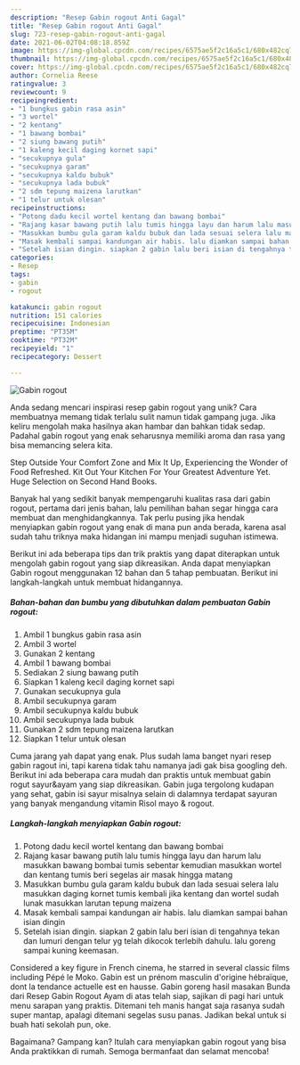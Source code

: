 ```yaml
---
description: "Resep Gabin rogout Anti Gagal"
title: "Resep Gabin rogout Anti Gagal"
slug: 723-resep-gabin-rogout-anti-gagal
date: 2021-06-02T04:08:18.859Z
image: https://img-global.cpcdn.com/recipes/6575ae5f2c16a5c1/680x482cq70/gabin-rogout-foto-resep-utama.jpg
thumbnail: https://img-global.cpcdn.com/recipes/6575ae5f2c16a5c1/680x482cq70/gabin-rogout-foto-resep-utama.jpg
cover: https://img-global.cpcdn.com/recipes/6575ae5f2c16a5c1/680x482cq70/gabin-rogout-foto-resep-utama.jpg
author: Cornelia Reese
ratingvalue: 3
reviewcount: 9
recipeingredient:
- "1 bungkus gabin rasa asin"
- "3 wortel"
- "2 kentang"
- "1 bawang bombai"
- "2 siung bawang putih"
- "1 kaleng kecil daging kornet sapi"
- "secukupnya gula"
- "secukupnya garam"
- "secukupnya kaldu bubuk"
- "secukupnya lada bubuk"
- "2 sdm tepung maizena larutkan"
- "1 telur untuk olesan"
recipeinstructions:
- "Potong dadu kecil wortel kentang dan bawang bombai"
- "Rajang kasar bawang putih lalu tumis hingga layu dan harum lalu masukkan bawang bombai tumis sebentar kemudian masukkan wortel dan kentang tumis beri segelas air masak hingga matang"
- "Masukkan bumbu gula garam kaldu bubuk dan lada sesuai selera lalu masukkan daging kornet tumis kembali jika kentang dan wortel sudah lunak masukkan larutan tepung maizena"
- "Masak kembali sampai kandungan air habis. lalu diamkan sampai bahan isian dingin"
- "Setelah isian dingin. siapkan 2 gabin lalu beri isian di tengahnya tekan dan lumuri dengan telur yg telah dikocok terlebih dahulu. lalu goreng sampai kuning keemasan."
categories:
- Resep
tags:
- gabin
- rogout

katakunci: gabin rogout 
nutrition: 151 calories
recipecuisine: Indonesian
preptime: "PT35M"
cooktime: "PT32M"
recipeyield: "1"
recipecategory: Dessert

---
```



![Gabin rogout](https://img-global.cpcdn.com/recipes/6575ae5f2c16a5c1/680x482cq70/gabin-rogout-foto-resep-utama.jpg)

Anda sedang mencari inspirasi resep gabin rogout yang unik? Cara membuatnya memang tidak terlalu sulit namun tidak gampang juga. Jika keliru mengolah maka hasilnya akan hambar dan bahkan tidak sedap. Padahal gabin rogout yang enak seharusnya memiliki aroma dan rasa yang bisa memancing selera kita.

Step Outside Your Comfort Zone and Mix It Up, Experiencing the Wonder of Food Refreshed. Kit Out Your Kitchen For Your Greatest Adventure Yet. Huge Selection on Second Hand Books.

Banyak hal yang sedikit banyak mempengaruhi kualitas rasa dari gabin rogout, pertama dari jenis bahan, lalu pemilihan bahan segar hingga cara membuat dan menghidangkannya. Tak perlu pusing jika hendak menyiapkan gabin rogout yang enak di mana pun anda berada, karena asal sudah tahu triknya maka hidangan ini mampu menjadi suguhan istimewa.


Berikut ini ada beberapa tips dan trik praktis yang dapat diterapkan untuk mengolah gabin rogout yang siap dikreasikan. Anda dapat menyiapkan Gabin rogout menggunakan 12 bahan dan 5 tahap pembuatan. Berikut ini langkah-langkah untuk membuat hidangannya.

<!--inarticleads1-->

##### Bahan-bahan dan bumbu yang dibutuhkan dalam pembuatan Gabin rogout:

1. Ambil 1 bungkus gabin rasa asin
1. Ambil 3 wortel
1. Gunakan 2 kentang
1. Ambil 1 bawang bombai
1. Sediakan 2 siung bawang putih
1. Siapkan 1 kaleng kecil daging kornet sapi
1. Gunakan secukupnya gula
1. Ambil secukupnya garam
1. Ambil secukupnya kaldu bubuk
1. Ambil secukupnya lada bubuk
1. Gunakan 2 sdm tepung maizena larutkan
1. Siapkan 1 telur untuk olesan


Cuma jarang yah dapat yang enak. Plus sudah lama banget nyari resep gabin ragout ini, tapi karena tidak tahu namanya jadi gak bisa googling deh. Berikut ini ada beberapa cara mudah dan praktis untuk membuat gabin rogut sayur&amp;ayam yang siap dikreasikan. Gabin juga tergolong kudapan yang sehat, gabin isi sayur misalnya selain di dalamnya terdapat sayuran yang banyak mengandung vitamin Risol mayo &amp; rogout. 

<!--inarticleads2-->

##### Langkah-langkah menyiapkan Gabin rogout:

1. Potong dadu kecil wortel kentang dan bawang bombai
1. Rajang kasar bawang putih lalu tumis hingga layu dan harum lalu masukkan bawang bombai tumis sebentar kemudian masukkan wortel dan kentang tumis beri segelas air masak hingga matang
1. Masukkan bumbu gula garam kaldu bubuk dan lada sesuai selera lalu masukkan daging kornet tumis kembali jika kentang dan wortel sudah lunak masukkan larutan tepung maizena
1. Masak kembali sampai kandungan air habis. lalu diamkan sampai bahan isian dingin
1. Setelah isian dingin. siapkan 2 gabin lalu beri isian di tengahnya tekan dan lumuri dengan telur yg telah dikocok terlebih dahulu. lalu goreng sampai kuning keemasan.


Considered a key figure in French cinema, he starred in several classic films including Pépé le Moko. Gabin est un prénom masculin d&#39;origine hébraïque, dont la tendance actuelle est en hausse. Gabin goreng hasil masakan Bunda dari Resep Gabin Rogout Ayam di atas telah siap, sajikan di pagi hari untuk menu sarapan yang praktis. Ditemani teh manis hangat saja rasanya sudah super mantap, apalagi ditemani segelas susu panas. Jadikan bekal untuk si buah hati sekolah pun, oke. 

Bagaimana? Gampang kan? Itulah cara menyiapkan gabin rogout yang bisa Anda praktikkan di rumah. Semoga bermanfaat dan selamat mencoba!

